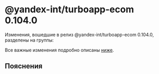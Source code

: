# @yandex-int/turboapp-ecom 0.104.0

<!-- ЧЕЛОВЕЧЕСКОЕ ВСТУПЛЕНИЕ -->

Изменения, вошедшие в релиз @yandex-int/turboapp-ecom 0.104.0, разделены на группы:

Все важные изменения подробно описаны [ниже](#Пояснения).

## Пояснения

